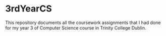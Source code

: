 # 3rdYearCS
This repository documents all the coursework assignments that I had done for my year 3 of Computer Science course in Trinity College Dublin.
